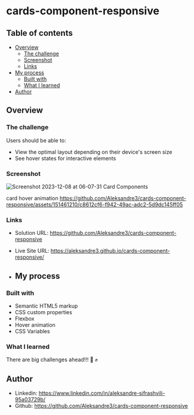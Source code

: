 # cards-component-responsive

## Table of contents

- [Overview](#overview)
  - [The challenge](#the-challenge)
  - [Screenshot](#screenshot)
  - [Links](#links)
- [My process](#my-process)
  - [Built with](#built-with)
  - [What I learned](#what-i-learned)
- [Author](#author)

## Overview

### The challenge

Users should be able to:

- View the optimal layout depending on their device's screen size
- See hover states for interactive elements

### Screenshot

![Screenshot 2023-12-08 at 06-07-31 Card Components](https://github.com/Aleksandre3/cards-component-responsive/assets/151461210/b05f52ed-0197-4f77-a013-8a3f08b6d3b5)


card hover animation
https://github.com/Aleksandre3/cards-component-responsive/assets/151461210/c8612cf6-f942-49ac-adc2-5d9dc145ff05

### Links

- Solution URL: https://github.com/Aleksandre3/cards-component-responsive
- Live Site URL: https://aleksandre3.github.io/cards-component-responsive/

- ## My process

### Built with

- Semantic HTML5 markup
- CSS custom properties
- Flexbox
- Hover animation
- CSS Variables

### What I learned

There are big challenges ahead!!! 🚀 ✊ 

## Author

- Linkedin: https://www.linkedin.com/in/aleksandre-sifrashvili-95a03729b/
- Github: https://github.com/Aleksandre3/cards-component-responsive
